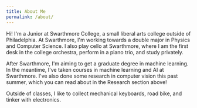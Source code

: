 ```yaml
---
title: About Me
permalink: /about/
---
```


Hi! I'm a Junior at Swarthmore College, a small liberal arts college outside of Philadelphia. At Swarthmore, I'm working towards a double major in Physics and Computer Science. I also play cello at Swarthmore, where I am the first desk in the college orchestra, perform in a piano trio, and study privately.  

After Swarthmore, I'm aiming to get a graduate degree in machine learning. In the meantime, I've taken courses in machine learning and AI at Swarthmore. I've also done some research in computer vision this past summer,  which you can read about in the Research section above!

Outside of classes, I like to collect mechanical keyboards, road bike, and tinker with electronics. 
